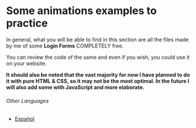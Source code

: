 # Some animations examples to practice

In general, what you will be able to find in this section are all the files made by me of some **Login Forms** COMPLETELY free.

You can review the code of the same and even if you wish, you could use it on your website.

**It should also be noted that the vast majority for now I have planned to do it with pure HTML & CSS, so it may not be the most optimal.
In the future I will also add some with JavaScript and more elaborate.**

###### Other Languages

- [Español](./README-español.md)
